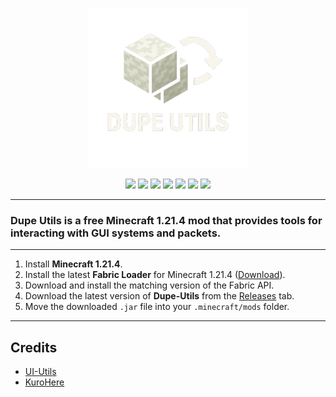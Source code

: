 <p align="center">
  <a href="https://templecheats.xyz">
    <img src="github/images/logo.png">
  </a>
</p> 
<p align="center">
  <img src="https://img.shields.io/badge/Java-E1C699?style=for-the-badge&logo=openjdk&logoColor=white">
  <img src="https://img.shields.io/badge/IntelliJ%20IDEA-CBB89D?style=for-the-badge&logo=intellij-idea&logoColor=white">
  <img src="https://img.shields.io/github/downloads/PhilipPanda/Dupe-Utils/total?style=for-the-badge&label=Downloads&color=DEB887">
  <a href="https://discord.gg/j6hTUB5GBx" style="text-decoration: none;">
    <img src="https://img.shields.io/badge/Discord-E4CDA1?style=for-the-badge&logo=discord&logoColor=white">
  </a>
  <img src="https://img.shields.io/badge/License-GPL--3.0-F5DEB3?style=for-the-badge&logoColor=white">
  <img src="https://img.shields.io/badge/Dupe%20Utils%201.21.4-v1.0.2-D2B48C?style=for-the-badge">
  <img src="https://img.shields.io/badge/Minecraft-1.21.4-F0E4D7?style=for-the-badge&logo=minecraft&logoColor=black">
</p>

---
### Dupe Utils is a free Minecraft 1.21.4 mod that provides tools for interacting with GUI systems and packets.
---

1. Install **Minecraft 1.21.4**.
2. Install the latest **Fabric Loader** for Minecraft 1.21.4 ([Download](https://fabricmc.net/use/installer/)).
3. Download and install the matching version of the Fabric API.
4. Download the latest version of **Dupe-Utils** from the [Releases](#) tab.
5. Move the downloaded `.jar` file into your `.minecraft/mods` folder.

---

## Credits
- [UI-Utils](https://github.com/Coderx-Gamer/ui-utils)
- [KuroHere](https://github.com/KuroHere)
